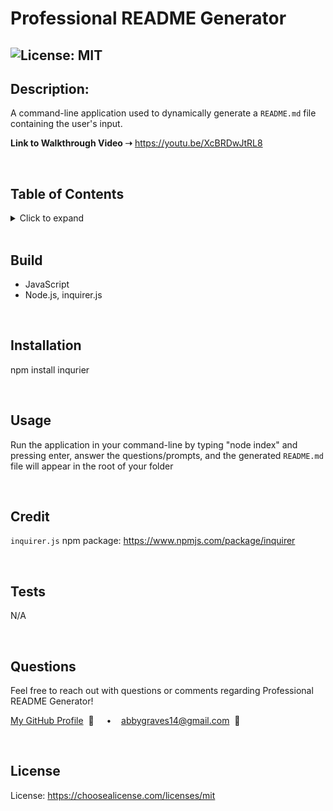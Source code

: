 
  # Professional README Generator

  ## ![License: MIT](https://img.shields.io/badge/License-MIT-yellow.svg) 

  ## **Description:**
  A command-line application used to dynamically generate a `README.md` file containing the user's input.
 
  **Link to Walkthrough Video ➝** https://youtu.be/XcBRDwJtRL8

  <br/>
  
  ## **Table of Contents**
  <details>
  <summary>Click to expand</summary>

  ### [Build](#Build)
  ### [Description](#Description)
  ### [Installation](#Installation)
  ### [Usage](#Usage)
  ### [Credit](#Credit)
  ### [Tests](#Tests)
  ### [Questions](#Questions)
  ### [License](#License)
  </details>

  <br/>
  
  ## **Build**
  + JavaScript
  + Node.js, inquirer.js

  <br/>

  ## **Installation** 
  npm install inqurier 

  <br/>
  
  ## **Usage**
  Run the application in your command-line by typing "node index" and pressing enter, answer the questions/prompts, and the generated `README.md` file will appear in the root of your folder
  
  <br/>
  
  ## **Credit**
  `inquirer.js` npm package: https://www.npmjs.com/package/inquirer
  
  <br/>
  
  ## **Tests**
  N/A
  
  <br/>
  
  ## **Questions**
  Feel free to reach out with questions or comments regarding Professional README Generator!
  
  [My GitHub Profile](https://github.com/abbygraves)&nbsp; 📂  &nbsp;&nbsp;&nbsp; • &nbsp;&nbsp;&nbsp;abbygraves14@gmail.com&nbsp; 📧

  <br/>
  
  ## **License**
  License:  https://choosealicense.com/licenses/mit
  
